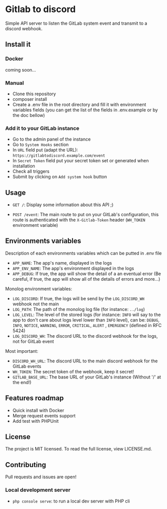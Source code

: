 # Gitlab to discord

Simple API server to listen the GitLab system event and transmit to a discord webhook.

## Install it

### Docker

coming soon...

### Manual

- Clone this repository
- composer install
- Create a .env file in the root directory and fill it with environment variables fields (you can get the list of the fields in .env.example or by the doc bellow)

### Add it to your GitLab instance

- Go to the admin panel of the instance
- Go to `System Hooks` section
- In `URL` field put (adapt the URL): `https://gitlabtodiscord.example.com/event`
- In `Secret Token` field put your secret token set or generated when installation
- Check all triggers
- Submit by clicking on `Add system hook` button

## Usage

- `GET /`: Display some information about this API ;)

- `POST /event`: The main route to put on your GitLab's configuration, this route is authenticated with the `X-Gitlab-Token` header (`WH_TOKEN` environment variable)

## Environments variables

Description of each environments variables which can be putted in .env file

- `APP_NAME`: The app's name, displayed in the logs
- `APP_ENV_NAME`: The app's environment displayed in the logs
- `APP_DEBUG`: If true, the app will show the detail of a an eventual error (Be careful, if true, the app will show all of the details of errors and more...)

Monolog environment variables:

- `LOG_DISCORD`: If true, the logs will be send by the `LOG_DISCORD_WH` webhook not the main
- `LOG_PATH`: The path of the monolog log file (for instance: `../log`)
- `LOG_LEVEL`: The level of the stored logs (for instance: `INFO` will say to the app to don't care about logs level lower than `INFO` level), can be: `DEBUG`, `INFO`, `NOTICE`, `WARNING`, `ERROR`, `CRITICAL`, `ALERT` , `EMERGENCY` (defined in RFC 5424)
- `LOG_DISCORD_WH`: The discord URL to the discord webhook for the logs, not for GitLab event

Most important:

- `DISCORD_WH_URL`: The discord URL to the main discord webhook for the GitLab events
- `WH_TOKEN`: The secret token of the webhook, keep it secret!
- `GITLAB_BASE_URL`: The base URL of your GitLab's instance (Without '/' at the end!)

## Features roadmap

- Quick install with Docker
- Merge request events support
- Add test with PHPUnit

## License

The project is MIT licensed. To read the full license, view LICENSE.md.

## Contributing

Pull requests and issues are open!

### Local development server

- `php console serve`: to run a local dev server with PHP cli

